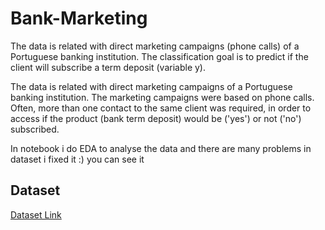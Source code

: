 # Bank-Marketing

The data is related with direct marketing campaigns (phone calls) of a Portuguese banking institution. The classification goal is to predict if the client will subscribe a term deposit (variable y).

The data is related with direct marketing campaigns of a Portuguese banking institution. The marketing campaigns were based on phone calls. Often, more than one contact to the same client was required, in order to access if the product (bank term deposit) would be ('yes') or not ('no') subscribed.

In notebook i do EDA to analyse the data and there are many problems in dataset i fixed it :) you can see it

## Dataset
[Dataset Link](https://www.kaggle.com/datasets/henriqueyamahata/bank-marketing/data)
